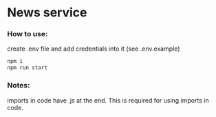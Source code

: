 # News service

### How to use:
create .env file and add credentials into it (see .env.example)

```sh
npm i
npm run start
```

### Notes:
imports in code have .js at the end. This is required for using imports in code.